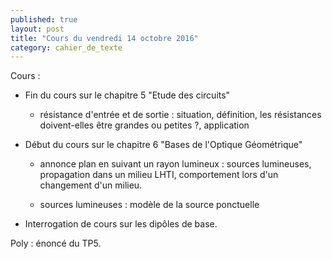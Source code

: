```yaml
---
published: true
layout: post
title: "Cours du vendredi 14 octobre 2016"
category: cahier_de_texte
---
```

Cours : 

- Fin du cours sur le chapitre 5 "Etude des circuits"

  - résistance d'entrée et de sortie : situation, définition, les résistances doivent-elles être grandes ou petites ?, application

- Début du cours sur le chapitre 6 "Bases de l'Optique Géométrique"

  - annonce plan en suivant un rayon lumineux : sources lumineuses, propagation dans un milieu LHTI, comportement lors d'un changement d'un milieu.

  - sources lumineuses : modèle de la source ponctuelle 

- Interrogation de cours sur les dipôles de base.

Poly : énoncé du TP5.



